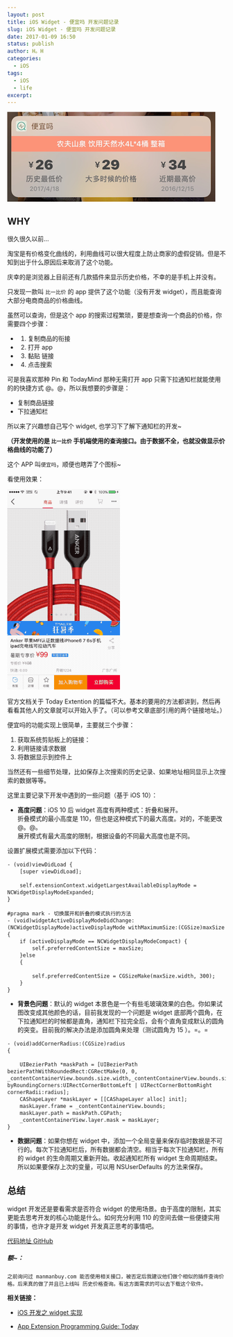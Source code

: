 ```yaml
---
layout: post
title: iOS Widget - 便宜吗 开发问题记录
slug: iOS Widget - 便宜吗 开发问题记录
date: 2017-01-09 16:50
status: publish
author: H。H
categories: 
  - iOS
tags:
  - iOS
  - life
excerpt: 
---
```


![](media/---.png)

WHY
---

很久很久以前…

淘宝是有价格变化曲线的，利用曲线可以很大程度上防止商家的虚假促销。但是不知到出于什么原因后来取消了这个功能。

庆幸的是浏览器上目前还有几款插件来显示历史价格，不幸的是手机上并没有。

只发现一款叫 `比一比价` 的 app 提供了这个功能（没有开发 widget），而且能查询大部分电商商品的价格曲线。

虽然可以查询，但是这个 app 的搜索过程繁琐，要是想查询一个商品的价格，你需要四个步骤：

*   1. 复制商品的衔接
*   2. 打开 app
*   3. 黏贴 链接
*   4. 点击搜索

可是我喜欢那种 Pin 和 TodayMind 那种无需打开 app 只需下拉通知栏就能使用的的快捷方式 @。@，所以我想要的步骤是：

*   复制商品链接
*   下拉通知栏

所以来了兴趣想自己写个 widget, 也学习下了解下通知栏的开发~

**（开发使用的是 `比一比价` 手机端使用的查询接口。由于数据不全，也就没做显示价格曲线的功能了）**

这个 APP 叫`便宜吗`，顺便也瞎弄了个图标~

看使用效果：

![](media/---.gif)

官方文档关于 Today Extention 的篇幅不大。基本的要用的方法都讲到，然后再看看其他人的文章就可以开始入手了。（可以参考文章底部引用的两个链接地址。）

便宜吗的功能实现上很简单，主要就三个步骤：

1.  获取系统剪贴板上的链接：
2.  利用链接请求数据
3.  将数据显示到控件上

当然还有一些细节处理，比如保存上次搜索的历史记录、如果地址相同显示上次搜索的数据等等。

这里主要记录下开发中遇到的一些问题（基于 iOS 10）：

*   **高度问题**：iOS 10 后 widget 高度有两种模式：折叠和展开。  
    折叠模式的最小高度是 110，但也是这种模式下的最大高度。对的，不能更改 @。@。  
    展开模式有最大高度的限制，根据设备的不同最大高度也是不同。

设置扩展模式需要添加以下代码：

```
- (void)viewDidLoad {
    [super viewDidLoad];
    
    self.extensionContext.widgetLargestAvailableDisplayMode = NCWidgetDisplayModeExpanded;
}

#pragma mark - 切换展开和折叠的模式执行的方法
- (void)widgetActiveDisplayModeDidChange:(NCWidgetDisplayMode)activeDisplayMode withMaximumSize:(CGSize)maxSize
{
    if (activeDisplayMode == NCWidgetDisplayModeCompact) {
        self.preferredContentSize = maxSize;
    }else
    {
		  
        self.preferredContentSize = CGSizeMake(maxSize.width, 300);
    }
}
```

*   **背景色问题**：默认的 widget 本景色是一个有些毛玻璃效果的白色。你如果试图改变成其他颜色的话，目前我发现的一个问题是 widget 底部两个圆角，在下拉通知栏的时候都是直角，通知栏下拉完全后，会有个直角变成默认的圆角的突变。目前我的解决办法是添加圆角来处理（测试圆角为 15 ）。=。=

```
- (void)addCornerRadius:(CGSize)radius
{
    
    UIBezierPath *maskPath = [UIBezierPath bezierPathWithRoundedRect:CGRectMake(0, 0, _contentContainerView.bounds.size.width,_contentContainerView.bounds.size.height) byRoundingCorners:UIRectCornerBottomLeft | UIRectCornerBottomRight cornerRadii:radius];
    CAShapeLayer *maskLayer = [[CAShapeLayer alloc] init];
    maskLayer.frame = _contentContainerView.bounds;
    maskLayer.path = maskPath.CGPath;
    _contentContainerView.layer.mask = maskLayer;
}

```

*   **数据问题**：如果你想在 widget 中，添加一个全局变量来保存临时数据是不可行的。每次下拉通知栏后，所有数据都会清空。相当于每次下拉通知栏，所有的 widget 的生命周期又重新开始。收起通知栏所有 widget 生命周期结束。所以如果要保存上次的变量，可以用 NSUserDefaults 的方法来保存。

总结
--

widget 开发还是要看需求是否符合 widget 的使用场景。由于高度的限制，其实更能去思考开发的核心功能是什么。如何充分利用 110 的空间去做一些便捷实用的事情，也许才是开发 widget 开发真正思考的事情吧。

[代码地址 GitHub](https://github.com/linsyorozuya/IsRealCheap)

##### 额~：

`之前询问过 manmanbuy.com 能否使用相关接口，被否定后我建议他们做个相似的插件查询价格。后来真的做了并且已上线叫 历史价格查询。有这方面需求的可以去下载这个软件。`

**相关链接：**

*   [iOS 开发之 widget 实现](http://www.jianshu.com/p/ca3e11d7686c)
    
*   [App Extension Programming Guide: Today](https://developer.apple.com/library/content/documentation/General/Conceptual/ExtensibilityPG/Today.html#//apple_ref/doc/uid/TP40014214-CH11-SW1)

